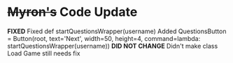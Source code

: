 # ~~Myron's~~ Code Update
**FIXED**
Fixed def startQuestionsWrapper(username)
Added QuestionsButton = Button(root, text='Next', width=50, height=4, command=lambda: startQuestionsWrapper(username))
**DID NOT CHANGE**
Didn't make class
Load Game still needs fix
